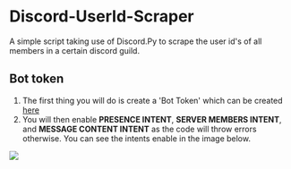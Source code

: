 # Discord-UserId-Scraper
A simple script taking use of Discord.Py to scrape the user id's of all members in a certain discord guild.

## Bot token
1. The first thing you will do is create a 'Bot Token' which can be created [here](https://discord.com/developers/applications)
2. You will then enable **PRESENCE INTENT**, **SERVER MEMBERS INTENT**, and **MESSAGE CONTENT INTENT** as the code will throw errors otherwise. You can see the intents enable in the image below.

![](https://media.discordapp.net/attachments/1011737115782025396/1011737154885525574/Screenshot_2022-08-23_at_22.40.40.png?width=1029&height=585)
